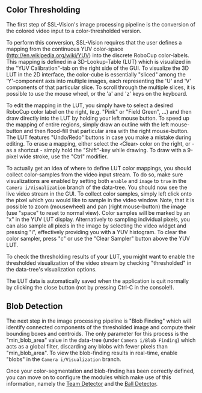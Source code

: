 ## Color Thresholding ##
The first step of SSL-Vision's image processing pipeline is the conversion of the colored video input to a color-thresholded version.

To perform this conversion, SSL-Vision requires that the user defines a mapping from the continuous YUV color-space (http://en.wikipedia.org/wiki/YUV) into the discrete RoboCup color-labels. This mapping is defined in a 3D-Lookup-Table (LUT) which is visualized in the "YUV Calibration"-tab on the right side of the GUI.
To visualize the 3D LUT in the 2D interface, the color-cube is essentially "sliced" among the 'Y'-component axis into multiple images, each representing the 'U' and 'V' components of that particular slice. To scroll through the multiple slices, it is possible to use the mouse wheel, or the 'a' and 'z' keys on the keyboard.

To edit the mapping in the LUT, you simply have to select a desired RoboCup color label on the right, (e.g. "Pink" or "Field Green", ...) and then draw directly into the LUT by holding your left mouse button. To speed up the mapping of entire regions, simply draw an outline with the left mouse-button and then flood-fill that particular area with the right mouse-button. The LUT features "Undo/Redo" buttons in case you make a mistake during editing. To erase a mapping, either select the `<`Clear`>` color on the right, or - as a shortcut - simply hold the "Shift"-key while drawing. To draw with a 9-pixel wide stroke, use the "Ctrl" modifier.

To actually get an idea of where to define LUT color mappings, you should collect color-samples from the video input stream. To do so, make sure visualizations are enabled by setting both `enable` and `image` to `true` in the `Camera i/Visualization` branch of the data-tree. You should now see the live video stream in the GUI. To collect color samples, simply left click onto the pixel which you would like to sample in the video window. Note, that it is possible to zoom (mousewheel) and pan (right mouse-button) the image (use "space" to reset to normal view). Color samples will be marked by an "x" in the YUV LUT display. Alternatively to sampling individual pixels, you can also sample all pixels in the image by selecting the video widget and pressing "i", effectively providing you with a YUV histogram. To clear the color sampler, press "c" or use the "Clear Sampler" button above the YUV LUT.

To check the thresholding results of your LUT, you might want to enable the thresholded visualization of the video stream by checking "thresholded" in the data-tree's visualization options.

The LUT data is automatically saved when the application is quit normally by clicking the close button (not by pressing Ctrl-C in the console!).

## Blob Detection ##

The next step in the image processing pipeline is "Blob Finding" which will identify connected components of the thresholded image and compute their bounding boxes and centroids. The only parameter for this process is the "min\_blob\_area" value in the data-tree (under `Camera i/Blob Finding`) which acts as a global filter, discarding any blobs with fewer pixels than "min\_blob\_area". To view the blob-finding results in real-time, enable "blobs" in the `Camera i/Visualization` branch.

Once your color-segmentation and blob-finding has been correctly defined, you can move on to configure the modules which make use of this information, namely the [Team Detector](TeamConfiguration.md) and the [Ball Detector](BallConfiguration.md).